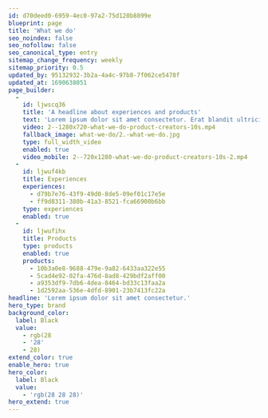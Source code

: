 ```yaml
---
id: d70deed0-6959-4ec0-97a2-75d120b8899e
blueprint: page
title: 'What we do'
seo_noindex: false
seo_nofollow: false
seo_canonical_type: entry
sitemap_change_frequency: weekly
sitemap_priority: 0.5
updated_by: 95132932-3b2a-4a4c-97b8-7f062ce5478f
updated_at: 1690638051
page_builder:
  -
    id: ljwscq36
    title: 'A headline about experiences and products'
    text: 'Lorem ipsum dolor sit amet consectetur. Erat blandit ultricies pharetra semper eget consequat. Sollicitudin id neque quam sed diam. Amet tortor cursus amet ullamcorper et massa consequat ornare vulputate. Sit quis venenatis tempor est mi adipiscing nec. Aliquam vel sit interdum ut cursus et sit lacus nunc. Sit at ornare porttitor neque molestie luctus etiam morbi. Viverra scelerisque curabitur mattis vel a viverra nisi. Eu facilisis quis nunc sollicitudin justo nibh vitae massa. Turpis congue vulputate diam a vulputate nunc. Libero purus sapien integer aliquam posuere. Posuere condimentum eget quisque facilisis et non nascetur diam auctor.'
    video: 2--1280x720-what-we-do-product-creators-10s.mp4
    fallback_image: what-we-do/2.-what-we-do.jpg
    type: full_width_video
    enabled: true
    video_mobile: 2--720x1280-what-we-do-product-creators-10s-2.mp4
  -
    id: ljwuf4kb
    title: Experiences
    experiences:
      - d79b7e76-43f9-49d0-8de5-09ef01c17e5e
      - ff9d8311-380b-41a3-8521-fca66900b6bb
    type: experiences
    enabled: true
  -
    id: ljwufihx
    title: Products
    type: products
    enabled: true
    products:
      - 10b3a0e8-9688-479e-9a82-6433aa322e55
      - 5cad4e92-02fa-476d-8ad8-429bdf2aff00
      - a9353df9-7db6-4dea-8464-bd33c13faa2a
      - 1d2592aa-536e-4dfd-8901-23b7413fc22a
headline: 'Lorem ipsum dolor sit amet consectetur.'
hero_type: brand
background_color:
  label: Black
  value:
    - rgb(28
    - '28'
    - 28)
extend_color: true
enable_hero: true
hero_color:
  label: Black
  value:
    - 'rgb(28 28 28)'
hero_extend: true
---
```

